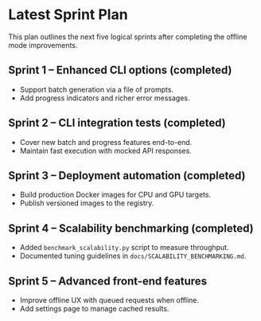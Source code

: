 # Latest Sprint Plan

This plan outlines the next five logical sprints after completing the offline mode improvements.

## Sprint 1 – Enhanced CLI options (completed)
* Support batch generation via a file of prompts.
* Add progress indicators and richer error messages.

## Sprint 2 – CLI integration tests (completed)
* Cover new batch and progress features end-to-end.
* Maintain fast execution with mocked API responses.

## Sprint 3 – Deployment automation (completed)
* Build production Docker images for CPU and GPU targets.
* Publish versioned images to the registry.

## Sprint 4 – Scalability benchmarking (completed)
* Added `benchmark_scalability.py` script to measure throughput.
* Documented tuning guidelines in `docs/SCALABILITY_BENCHMARKING.md`.

## Sprint 5 – Advanced front-end features
* Improve offline UX with queued requests when offline.
* Add settings page to manage cached results.
